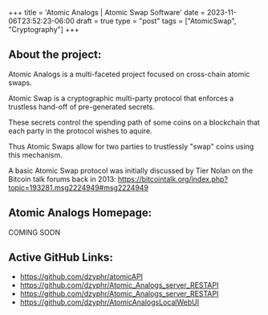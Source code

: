 +++
title = 'Atomic Analogs | Atomic Swap Software'
date = 2023-11-06T23:52:23-06:00
draft = true
type = "post"
tags = ["AtomicSwap", "Cryptography"]
+++

## About the project:

Atomic Analogs is a multi-faceted project focused on cross-chain atomic swaps.

Atomic Swap is a cryptographic multi-party protocol that enforces a trustless hand-off of pre-generated secrets.

These secrets control the spending path of some coins on a blockchain that each party in the protocol wishes to aquire.

Thus Atomic Swaps allow for two parties to trustlessly "swap" coins using this mechanism.

A basic Atomic Swap protocol was initially discussed by Tier Nolan on the Bitcoin talk forums back in 2013: https://bitcointalk.org/index.php?topic=193281.msg2224949#msg2224949

## Atomic Analogs Homepage:

COMING SOON

## Active GitHub Links:

- https://github.com/dzyphr/atomicAPI
- https://github.com/dzyphr/Atomic_Analogs_server_RESTAPI
- https://github.com/dzyphr/Atomic_Analogs_server_RESTAPI
- https://github.com/dzyphr/AtomicAnalogsLocalWebUI
